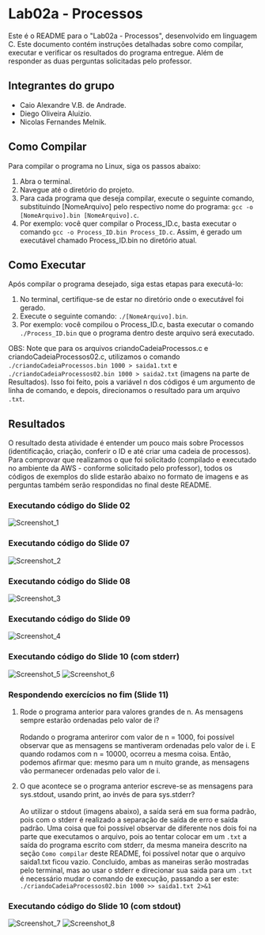 # Lab02a - Processos

Este é o README para o "Lab02a - Processos", desenvolvido em linguagem C. Este documento contém instruções detalhadas sobre como compilar, executar e verificar os resultados do programa entregue. Além de responder as duas perguntas solicitadas pelo professor.

## Integrantes do grupo 
- Caio Alexandre V.B. de Andrade.
- Diego Oliveira Aluizio.
- Nicolas Fernandes Melnik.

## Como Compilar

Para compilar o programa no Linux, siga os passos abaixo:
1. Abra o terminal.
2. Navegue até o diretório do projeto.
3. Para cada programa que deseja compilar, execute o seguinte comando, substituindo [NomeArquivo] pelo respectivo nome do programa: `gcc -o [NomeArquivo].bin [NomeArquivo].c`.
4. Por exemplo: você quer compilar o Process_ID.c, basta executar o comando `gcc -o Process_ID.bin Process_ID.c`. Assim, é gerado um executável chamado Process_ID.bin no diretório atual.

## Como Executar

Após compilar o programa desejado, siga estas etapas para executá-lo:
1. No terminal, certifique-se de estar no diretório onde o executável foi gerado.
2. Execute o seguinte comando: `./[NomeArquivo].bin`.
3. Por exemplo: você compilou o Process_ID.c, basta executar o comando `./Process_ID.bin` que o programa dentro deste arquivo será executado.

OBS: Note que para os arquivos criandoCadeiaProcessos.c e criandoCadeiaProcessos02.c, utilizamos o comando `./criandoCadeiaProcessos.bin 1000 > saida1.txt` e `./criandoCadeiaProcessos02.bin 1000 > saida2.txt` (imagens na parte de Resultados). Isso foi feito, pois a variável n dos códigos é um argumento de linha de comando, e depois, direcionamos o resultado para um arquivo `.txt`.

## Resultados
O resultado desta atividade é entender um pouco mais sobre Processos (identificação, criação, conferir o ID e até criar uma cadeia de processos). Para comprovar que realizamos o que foi solicitado (compilado e executado no ambiente da AWS - conforme solicitado pelo professor), todos os códigos de exemplos do slide estarão abaixo no formato de imagens e as perguntas também serão respondidas no final deste README.

### Executando código do Slide 02
![Screenshot_1](https://github.com/nicolasmelnik/Laboratorios-SO/assets/117850844/08f1a146-bf00-48db-95de-9387ea59923d)

### Executando código do Slide 07
![Screenshot_2](https://github.com/nicolasmelnik/Laboratorios-SO/assets/117850844/ad2b7582-181f-42c1-875a-7a74f9d37d2f)

### Executando código do Slide 08
![Screenshot_3](https://github.com/nicolasmelnik/Laboratorios-SO/assets/117850844/5f1538cb-8721-4005-af06-82e34eea505b)

### Executando código do Slide 09
![Screenshot_4](https://github.com/nicolasmelnik/Laboratorios-SO/assets/117850844/93e01404-6336-4a00-b92b-e208675bef67)

### Executando código do Slide 10 (com stderr)
![Screenshot_5](https://github.com/nicolasmelnik/Laboratorios-SO/assets/117850844/a81c6704-b69e-425c-b2ee-fbbcc81f9d94)
![Screenshot_6](https://github.com/nicolasmelnik/Laboratorios-SO/assets/117850844/851977f3-c73a-4dd8-b20a-c5bcddb3f901)

### Respondendo exercícios no fim (Slide 11)
1. Rode o programa anterior para valores grandes de n. As mensagens sempre estarão ordenadas pelo valor de i? <br>
<br>Rodando o programa anteriror com valor de n = 1000, foi possível observar que as mensagens se mantiveram ordenadas pelo valor de i. E quando rodamos com n = 10000, ocorreu a mesma coisa. Então, podemos afirmar que: mesmo para um n muito grande, as mensagens vão permanecer ordenadas pelo valor de i.

2. O que acontece se o programa anterior escreve-se as mensagens para sys.stdout, usando print, ao invés de para sys.stderr? <br>
<br> Ao utilizar o stdout (imagens abaixo), a saída será em sua forma padrão, pois com o stderr é realizado a separação de saída de erro e saída padrão. Uma coisa que foi possível observar de diferente nos dois foi na parte que executamos o arquivo, pois ao tentar colocar em um `.txt` a saída do programa escrito com stderr, da mesma maneira descrito na seção `Como compilar` deste README, foi possível notar que o arquivo saida1.txt ficou vazio. Concluido, ambas as maneiras serão mostradas pelo terminal, mas ao usar o stderr e direcionar sua saida para um `.txt` é necessário mudar o comando de execução, passando a ser este: `./criandoCadeiaProcessos02.bin 1000 >> saida1.txt 2>&1`

### Executando código do Slide 10 (com stdout)
![Screenshot_7](https://github.com/nicolasmelnik/Laboratorios-SO/assets/117850844/3842251f-6554-4d9d-abe6-e1c78bf3ae32)
![Screenshot_8](https://github.com/nicolasmelnik/Laboratorios-SO/assets/117850844/1f1ba5d6-e7fc-44f3-980a-2f0b2ee192b7)
